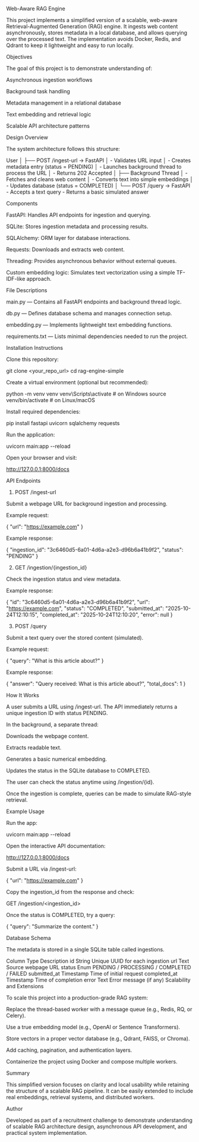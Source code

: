 Web-Aware RAG Engine

This project implements a simplified version of a scalable, web-aware Retrieval-Augmented Generation (RAG) engine.
It ingests web content asynchronously, stores metadata in a local database, and allows querying over the processed text.
The implementation avoids Docker, Redis, and Qdrant to keep it lightweight and easy to run locally.

Objectives

The goal of this project is to demonstrate understanding of:

Asynchronous ingestion workflows

Background task handling

Metadata management in a relational database

Text embedding and retrieval logic

Scalable API architecture patterns

Design Overview

The system architecture follows this structure:

User
  │
  ├── POST /ingest-url → FastAPI
  │       - Validates URL input
  │       - Creates metadata entry (status = PENDING)
  │       - Launches background thread to process the URL
  │       - Returns 202 Accepted
  │
  ├── Background Thread
  │       - Fetches and cleans web content
  │       - Converts text into simple embeddings
  │       - Updates database (status = COMPLETED)
  │
  └── POST /query → FastAPI
          - Accepts a text query
          - Returns a basic simulated answer

Components

FastAPI: Handles API endpoints for ingestion and querying.

SQLite: Stores ingestion metadata and processing results.

SQLAlchemy: ORM layer for database interactions.

Requests: Downloads and extracts web content.

Threading: Provides asynchronous behavior without external queues.

Custom embedding logic: Simulates text vectorization using a simple TF-IDF-like approach.

File Descriptions

main.py — Contains all FastAPI endpoints and background thread logic.

db.py — Defines database schema and manages connection setup.

embedding.py — Implements lightweight text embedding functions.

requirements.txt — Lists minimal dependencies needed to run the project.

Installation Instructions

Clone this repository:

git clone <your_repo_url>
cd rag-engine-simple


Create a virtual environment (optional but recommended):

python -m venv venv
venv\Scripts\activate         # on Windows
source venv/bin/activate      # on Linux/macOS


Install required dependencies:

pip install fastapi uvicorn sqlalchemy requests


Run the application:

uvicorn main:app --reload


Open your browser and visit:

http://127.0.0.1:8000/docs

API Endpoints
1. POST /ingest-url

Submit a webpage URL for background ingestion and processing.

Example request:

{
  "url": "https://example.com"
}


Example response:

{
  "ingestion_id": "3c6460d5-6a01-4d6a-a2e3-d96b6a41b9f2",
  "status": "PENDING"
}

2. GET /ingestion/{ingestion_id}

Check the ingestion status and view metadata.

Example response:

{
  "id": "3c6460d5-6a01-4d6a-a2e3-d96b6a41b9f2",
  "url": "https://example.com",
  "status": "COMPLETED",
  "submitted_at": "2025-10-24T12:10:15",
  "completed_at": "2025-10-24T12:10:20",
  "error": null
}

3. POST /query

Submit a text query over the stored content (simulated).

Example request:

{
  "query": "What is this article about?"
}


Example response:

{
  "answer": "Query received: What is this article about?",
  "total_docs": 1
}

How It Works

A user submits a URL using /ingest-url.
The API immediately returns a unique ingestion ID with status PENDING.

In the background, a separate thread:

Downloads the webpage content.

Extracts readable text.

Generates a basic numerical embedding.

Updates the status in the SQLite database to COMPLETED.

The user can check the status anytime using /ingestion/{id}.

Once the ingestion is complete, queries can be made to simulate RAG-style retrieval.

Example Usage

Run the app:

uvicorn main:app --reload


Open the interactive API documentation:

http://127.0.0.1:8000/docs


Submit a URL via /ingest-url:

{
  "url": "https://example.com"
}


Copy the ingestion_id from the response and check:

GET /ingestion/<ingestion_id>


Once the status is COMPLETED, try a query:

{
  "query": "Summarize the content."
}

Database Schema

The metadata is stored in a single SQLite table called ingestions.

Column	Type	Description
id	String	Unique UUID for each ingestion
url	Text	Source webpage URL
status	Enum	PENDING / PROCESSING / COMPLETED / FAILED
submitted_at	Timestamp	Time of initial request
completed_at	Timestamp	Time of completion
error	Text	Error message (if any)
Scalability and Extensions

To scale this project into a production-grade RAG system:

Replace the thread-based worker with a message queue (e.g., Redis, RQ, or Celery).

Use a true embedding model (e.g., OpenAI or Sentence Transformers).

Store vectors in a proper vector database (e.g., Qdrant, FAISS, or Chroma).

Add caching, pagination, and authentication layers.

Containerize the project using Docker and compose multiple workers.

Summary

This simplified version focuses on clarity and local usability while retaining the structure of a scalable RAG pipeline.
It can be easily extended to include real embeddings, retrieval systems, and distributed workers.

Author

Developed as part of a recruitment challenge to demonstrate understanding of scalable RAG architecture design, asynchronous API development, and practical system implementation.
